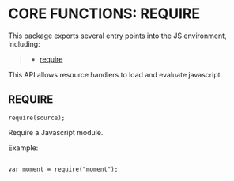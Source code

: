  


 # CORE FUNCTIONS: REQUIRE


 

 This package exports several entry points into the JS environment,
 including:

 > * [require](#require)

 This API allows resource handlers to load and evaluate javascript.

 ## REQUIRE
 <a name="require"></a>
 `require(source);`

 Require a Javascript module.

 Example:

 ```

 var moment = require("moment");

 ```


